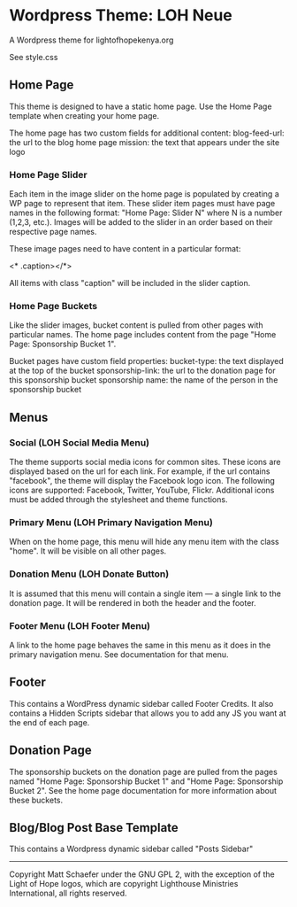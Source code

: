 # Wordpress Theme: LOH Neue

A Wordpress theme for lightofhopekenya.org

See style.css

## Home Page

This theme is designed to have a static home page. Use the Home Page template when creating your home page.

The home page has two custom fields for additional content:
blog-feed-url: the url to the blog home page
mission: the text that appears under the site logo

### Home Page Slider

Each item in the image slider on the home page is populated by creating a WP page to represent that item. These slider item pages must have page names in the following format: "Home Page: Slider N" where N is a number (1,2,3, etc.). Images will be added to the slider in an order based on their respective page names.

These image pages need to have content in a particular format: 

   <a><img></a><* .caption></*>

All items with class "caption" will be included in the slider caption.

### Home Page Buckets

Like the slider images, bucket content is pulled from other pages with particular names. The home page includes content from the page "Home Page: Sponsorship Bucket 1".

Bucket pages have custom field properties:
bucket-type: the text displayed at the top of the bucket
sponsorship-link: the url to the donation page for this sponsorship bucket
sponsorship name: the name of the person in the sponsorship bucket

## Menus

### Social (LOH Social Media Menu)

The theme supports social media icons for common sites. These icons are displayed based on the url for each link. For example, if the url contains "facebook", the theme will display the Facebook logo icon. The following icons are supported:
Facebook, Twitter, YouTube, Flickr. Additional icons must be added through the stylesheet and theme functions.

### Primary Menu (LOH Primary Navigation Menu)

When on the home page, this menu will hide any menu item with the class "home". It will be visible on all other pages.

### Donation Menu (LOH Donate Button)

It is assumed that this menu will contain a single item — a single link to the donation page. It will be rendered in both the header and the footer.

### Footer Menu (LOH Footer Menu)

A link to the home page behaves the same in this menu as it does in the primary navigation menu. See documentation for that menu.
    
## Footer

This contains a WordPress dynamic sidebar called Footer Credits. It also contains a Hidden Scripts sidebar that allows you to add any JS you want at the end of each page.

## Donation Page

The sponsorship buckets on the donation page are pulled from the pages named "Home Page: Sponsorship Bucket 1" and "Home Page: Sponsorship Bucket 2". See the home page documentation for more information about these buckets.

## Blog/Blog Post Base Template

This contains a Wordpress dynamic sidebar called "Posts Sidebar"

--------------------------

Copyright Matt Schaefer under the GNU GPL 2, with the exception of the Light of Hope logos, which are copyright Lighthouse Ministries International, all rights reserved.
